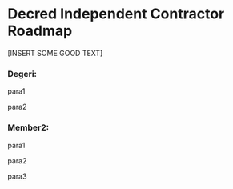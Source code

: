 # Decred Independent Contractor Roadmap

[INSERT SOME GOOD TEXT]

### Degeri:

para1

para2


### Member2:

para1

para2

para3
